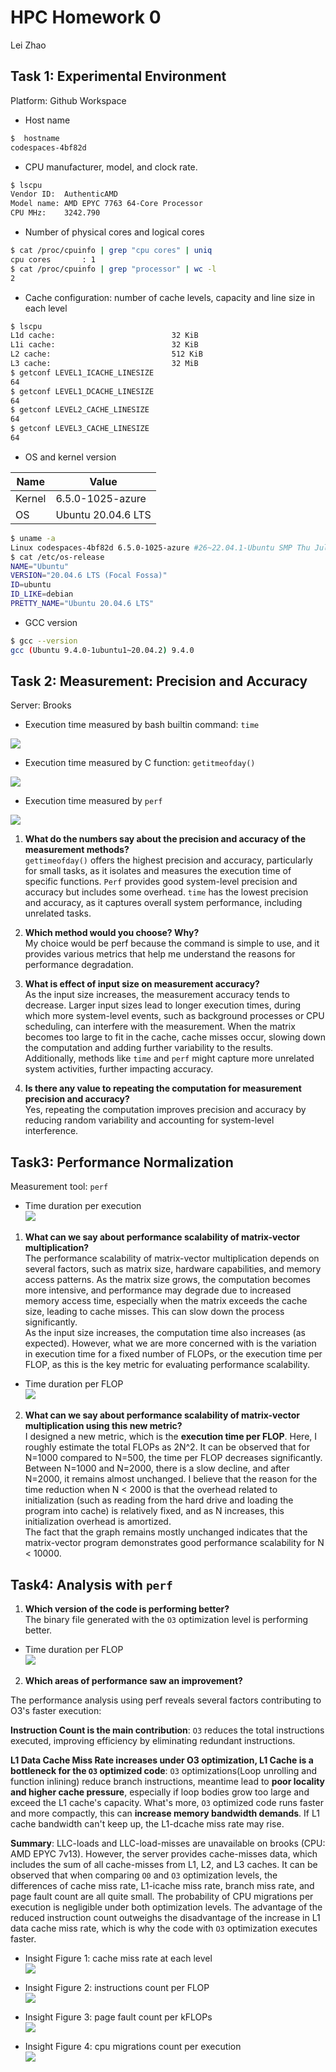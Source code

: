 
# HPC Homework 0

Lei Zhao

## Task 1: Experimental Environment
Platform: Github Workspace

- Host name
```bash
$  hostname
codespaces-4bf82d
```
- CPU manufacturer, model, and clock rate.
```bash
$ lscpu
Vendor ID:  AuthenticAMD
Model name: AMD EPYC 7763 64-Core Processor
CPU MHz:    3242.790
```
- Number of physical cores and logical cores
```bash
$ cat /proc/cpuinfo | grep "cpu cores" | uniq
cpu cores       : 1
$ cat /proc/cpuinfo | grep "processor" | wc -l
2
```
- Cache configuration: number of cache levels, capacity and line size in each level
```bash
$ lscpu
L1d cache:                          32 KiB
L1i cache:                          32 KiB
L2 cache:                           512 KiB
L3 cache:                           32 MiB
$ getconf LEVEL1_ICACHE_LINESIZE
64
$ getconf LEVEL1_DCACHE_LINESIZE
64
$ getconf LEVEL2_CACHE_LINESIZE
64
$ getconf LEVEL3_CACHE_LINESIZE
64
```
- OS and kernel version  

| Name | Value |
|--|--|
| Kernel | 6.5.0-1025-azure |  
| OS | Ubuntu 20.04.6 LTS |
```bash
$ uname -a
Linux codespaces-4bf82d 6.5.0-1025-azure #26~22.04.1-Ubuntu SMP Thu Jul 11 22:33:04 UTC 2024 x86_64 x86_64 x86_64 GNU/Linux
$ cat /etc/os-release
NAME="Ubuntu"
VERSION="20.04.6 LTS (Focal Fossa)"
ID=ubuntu
ID_LIKE=debian
PRETTY_NAME="Ubuntu 20.04.6 LTS"
```
- GCC version
```bash
$ gcc --version
gcc (Ubuntu 9.4.0-1ubuntu1~20.04.2) 9.4.0
```

## Task 2: Measurement: Precision and Accuracy
Server: Brooks

- Execution time measured by bash builtin command: `time`  

<!-- | unit: `ms`| N=100, n=1 | N=100, n=10000 | N=1000, n=1000 | N=10000, n=1 |
|--|--|--|--|--|
| Real time| $\bar{x}$=1.6, $\sigma$=1.8| $\bar{x}$=338.2, $\sigma$=4.9| $\bar{x}$=3273.1, $\sigma$=5.2| $\bar{x}$=1138.6, $\sigma$=7.4|
| User time| $\bar{x}$= 0.9, $\sigma$=0.3| $\bar{x}$= 337.2, $\sigma$=5.8| $\bar{x}$= 3268.1, $\sigma$=5.9| $\bar{x}$= 1006.8, $\sigma$=13.9|
|Sys time| $\bar{x}$= 0.1, $\sigma$=0.3| $\bar{x}$= 0.8, $\sigma$=1.6| $\bar{x}$= 4.4, $\sigma$=2.8| $\bar{x}$= 131.6, $\sigma$=15.6| -->
![](task_2/time/plot.png)

- Execution time measured by C function: `getitmeofday()`  

<!-- 
| unit: `ms` | N=100, n=1 | N=100, n=10000 | N=1000, n=1000 | N=10000, n=1 |
|--|--|--|--|--|
|`Matrix_vector_mult()` execution time| $\bar{x}$=0.0605585, $\sigma$=0.0165303 | $\bar{x}$=392.7667616, $\sigma$=5.0062123 | $\bar{x}$=3895.9326031, $\sigma$=16.7790822 | $\bar{x}$=326.9620180, $\sigma$=2.4586872|
|`main()` execution time|$\bar{x}$=0.2638577, $\sigma$=0.0586828| $\bar{x}$=392.9192068, $\sigma$=5.0025366|$\bar{x}$=3908.1603289, $\sigma$=16.9117782|$\bar{x}$=1121.0340977, $\sigma$=3.5908434| -->

![](task_2/gettimeofday/plot.png)

- Execution time measured by `perf`  

<!-- | unit: ms | N=100, n=1 | N=100, n=10000 | N=1000, n=1000 | N=10000, n=1 |
|--|--|--|--|--|
|time elapsed|$\bar{x}$=0.9090013, $\sigma$=0.1550954|$\bar{x}$=398.4850314, $\sigma$=8.0070536|$\bar{x}$=3912.7837895, $\sigma$=13.9054069|$\bar{x}$=1154.6938224, $\sigma$=15.5785001|
|user|$\bar{x}$=0.9106000, $\sigma$=0.3217832|$\bar{x}$=394.1294000, $\sigma$=5.0185379|$\bar{x}$=3903.2827000, $\sigma$=14.0676060|$\bar{x}$=999.5430000, $\sigma$=30.5616751|
|sys|$\bar{x}$=0.0565000, $\sigma$=0.1695000|$\bar{x}$=0.3978000, $\sigma$=1.1934000|$\bar{x}$=3.5968000, $\sigma$=4.1711241|$\bar{x}$=154.2028000, $\sigma$=28.5064551| -->

![](task_2/perf/plot.png)



1. **What do the numbers say about the precision and accuracy of the measurement methods?**  
 `gettimeofday()` offers the highest precision and accuracy, particularly for small tasks, as it isolates and measures the execution time of specific functions. `Perf` provides good system-level precision and accuracy but includes some overhead. `time` has the lowest precision and accuracy, as it captures overall system performance, including unrelated tasks.

2. **Which method would you choose? Why?**  
My choice would be perf because the command is simple to use, and it provides various metrics that help me understand the reasons for performance degradation.

3. **What is effect of input size on measurement accuracy?**  
As the input size increases, the measurement accuracy tends to decrease. Larger input sizes lead to longer execution times, during which more system-level events, such as background processes or CPU scheduling, can interfere with the measurement. When the matrix becomes too large to fit in the cache, cache misses occur, slowing down the computation and adding further variability to the results. Additionally, methods like `time` and `perf` might capture more unrelated system activities, further impacting accuracy.

4. **Is there any value to repeating the computation for measurement precision and accuracy?**  
Yes, repeating the computation improves precision and accuracy by reducing random variability and accounting for system-level interference.




## Task3: Performance Normalization

Measurement tool: `perf`  


- Time duration per execution  
![](task_3/perf/result.png)  

1. **What can we say about performance scalability of matrix-vector multiplication?**  
The performance scalability of matrix-vector multiplication depends on several factors, such as matrix size, hardware capabilities, and memory access patterns. As the matrix size grows, the computation becomes more intensive, and performance may degrade due to increased memory access time, especially when the matrix exceeds the cache size, leading to cache misses. This can slow down the process significantly.  
As the input size increases, the computation time also increases (as expected). However, what we are more concerned with is the variation in execution time for a fixed number of FLOPs, or the execution time per FLOP, as this is the key metric for evaluating performance scalability.

- Time duration per FLOP  
![](task_3/perf/result_by_flop.png)  

2. **What can we say about performance scalability of matrix-vector multiplication using this new metric?**  
I designed a new metric, which is the **execution time per FLOP**. Here, I roughly estimate the total FLOPs as 2N^2. It can be observed that for N=1000 compared to N=500, the time per FLOP decreases significantly. Between N=1000 and N=2000, there is a slow decline, and after N=2000, it remains almost unchanged. I believe that the reason for the time reduction when N < 2000 is that the overhead related to initialization (such as reading from the hard drive and loading the program into cache) is relatively fixed, and as N increases, this initialization overhead is amortized.  
The fact that the graph remains mostly unchanged indicates that the matrix-vector program demonstrates good performance scalability for N < 10000.

## Task4: Analysis with `perf`  



1. **Which version of the code is performing better?**  
The binary file generated with the `O3` optimization level is performing better.
- Time duration per FLOP  
![](task_4/perf/result.png)  

2. **Which areas of performance saw an improvement?**  

The performance analysis using perf reveals several factors contributing to O3's faster execution:

**Instruction Count is the main contribution**: `O3` reduces the total instructions executed, improving efficiency by eliminating redundant instructions.

**L1 Data Cache Miss Rate increases under O3 optimization, L1 Cache is a bottleneck for the `O3` optimized code**: `O3` optimizations(Loop unrolling and function inlining) reduce branch instructions, meantime lead to **poor locality and higher cache pressure**, especially if loop bodies grow too large and exceed the L1 cache's capacity. What's more, `O3` optimized code runs faster and more compactly, this can **increase memory bandwidth demands**. If L1 cache bandwidth can't keep up, the L1-dcache miss rate may rise.

**Summary**: LLC-loads and LLC-load-misses are unavailable on  brooks (CPU: AMD EPYC 7v13). However, the server provides cache-misses data, which includes the sum of all cache-misses from L1, L2, and L3 caches. It can be observed that when comparing `O0` and `O3` optimization levels, the differences of cache miss rate, L1-icache miss rate, branch miss rate, and page fault count are all quite small. The probability of CPU migrations per execution is negligible under both optimization levels. The advantage of the reduced instruction count outweighs the disadvantage of the increase in L1 data cache miss rate, which is why the code with `O3` optimization executes faster.

- Insight Figure 1: cache miss rate at each level  
![](task_4/perf/percentage_metrics.png)  

- Insight Figure 2: instructions count per FLOP  
![](task_4/perf/instructions_counts.png)  

- Insight Figure 3: page fault count per kFLOPs  
![](task_4/perf/page_fault_counts.png)  

- Insight Figure 4: cpu migrations count per execution  
![](task_4/perf/cpu_migrations_counts.png)
